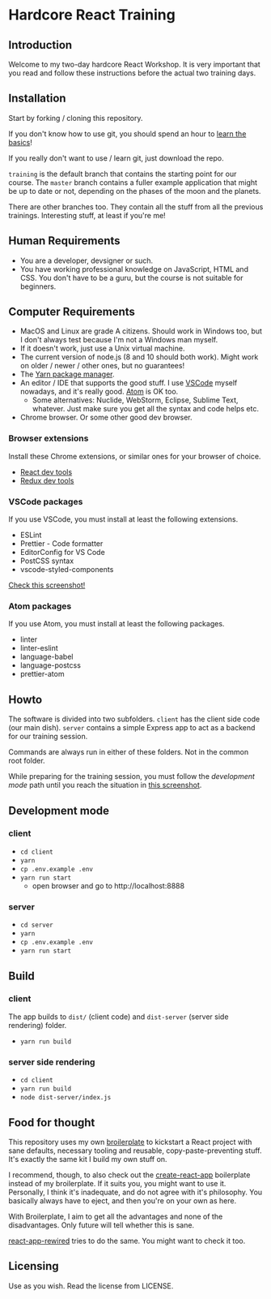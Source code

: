 # Hardcore React Training

## Introduction

Welcome to my two-day hardcore React Workshop. It is very important
that you read and follow these instructions before the actual two training days.

## Installation

Start by forking / cloning this repository.

If you don't know how to use git, you should spend an hour to [learn the basics](https://guides.github.com/introduction/git-handbook/)!

If you really don't want to use / learn git, just download the repo.

`training` is the default branch that contains the starting point for
our course. The `master` branch contains a fuller example application that might be
up to date or not, depending on the phases of the moon and the planets.

There are other branches too. They contain all the stuff from all the previous trainings. Interesting stuff, at least if you're me!

## Human Requirements

- You are a developer, devsigner or such.
- You have working professional knowledge on JavaScript, HTML and CSS. You don't have to be a guru, but the course is not suitable for beginners.

## Computer Requirements

- MacOS and Linux are grade A citizens. Should work in Windows too, but I don't
  always test because I'm not a Windows man myself.
- If it doesn't work, just use a Unix virtual machine.
- The current version of node.js (8 and 10 should both work). Might work on older / newer / other ones, but no guarantees!
- The [Yarn package manager](https://yarnpkg.com).
- An editor / IDE that supports the good stuff. I use [VSCode](https://code.visualstudio.com/)
  myself nowadays, and it's really good. [Atom](https://atom.io/) is OK too.
  - Some alternatives: Nuclide, WebStorm, Eclipse, Sublime Text, whatever. Just make sure you get all the syntax and code helps etc.
- Chrome browser. Or some other good dev browser.

### Browser extensions

Install these Chrome extensions, or similar ones for your browser of choice.

- [React dev tools](https://chrome.google.com/webstore/detail/react-developer-tools/fmkadmapgofadopljbjfkapdkoienihi)
- [Redux dev tools](https://chrome.google.com/webstore/detail/redux-devtools/lmhkpmbekcpmknklioeibfkpmmfibljd)

### VSCode packages

If you use VSCode, you must install at least the following extensions.

- ESLint
- Prettier - Code formatter
- EditorConfig for VS Code
- PostCSS syntax
- vscode-styled-components

[Check this screenshot!](https://www.dropbox.com/s/mujeklatlr30ciy/Screenshot%202018-07-30%2013.39.07.png?dl=0)

### Atom packages

If you use Atom, you must install at least the following packages.

- linter
- linter-eslint
- language-babel
- language-postcss
- prettier-atom

## Howto

The software is divided into two subfolders. `client` has the client side
code (our main dish). `server` contains a simple Express app to act as
a backend for our training session.

Commands are always run in either of these folders. Not in the common
root folder.

While preparing for the training session, you must follow the _development mode_ path
until you reach the situation in [this screenshot](https://www.dropbox.com/s/np9dsnil0p7jny7/Screenshot%202018-08-16%2014.07.12.png?dl=0).

## Development mode

### client

- `cd client`
- `yarn`
- `cp .env.example .env`
- `yarn run start`
  - open browser and go to http://localhost:8888

### server

- `cd server`
- `yarn`
- `cp .env.example .env`
- `yarn run start`

## Build

### client

The app builds to `dist/` (client code) and `dist-server` (server side rendering) folder.

- `yarn run build`

### server side rendering

- `cd client`
- `yarn run build`
- `node dist-server/index.js`

## Food for thought

This repository uses my own [broilerplate](https://github.com/pekkis/broilerplate)
to kickstart a React project with sane defaults, necessary tooling and reusable,
copy-paste-preventing stuff. It's exactly the same kit I build my own stuff on.

I recommend, though, to also check out the [create-react-app](https://github.com/facebookincubator/create-react-app) boilerplate
instead of my broilerplate. If it suits you, you might want to use it. Personally, I think it's inadequate, and do not agree with it's philosophy.
You basically always have to eject, and then you're on your own as here.

With Broilerplate, I aim to get all the advantages and none of the disadvantages.
Only future will tell whether this is sane.

[react-app-rewired](https://github.com/timarney/react-app-rewired) tries to
do the same. You might want to check it too.

## Licensing

Use as you wish. Read the license from LICENSE.
